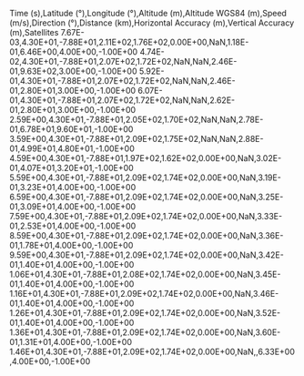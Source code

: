 Time (s),Latitude (°),Longitude (°),Altitude (m),Altitude WGS84 (m),Speed (m/s),Direction (°),Distance (km),Horizontal Accuracy (m),Vertical Accuracy (m),Satellites
7.67E-03,4.30E+01,-7.88E+01,2.11E+02,1.76E+02,0.00E+00,NaN,1.18E-01,6.46E+00,4.00E+00,-1.00E+00
4.74E-02,4.30E+01,-7.88E+01,2.07E+02,1.72E+02,NaN,NaN,2.46E-01,9.63E+02,3.00E+00,-1.00E+00
5.92E-01,4.30E+01,-7.88E+01,2.07E+02,1.72E+02,NaN,NaN,2.46E-01,2.80E+01,3.00E+00,-1.00E+00
6.07E-01,4.30E+01,-7.88E+01,2.07E+02,1.72E+02,NaN,NaN,2.62E-01,2.80E+01,3.00E+00,-1.00E+00
2.59E+00,4.30E+01,-7.88E+01,2.05E+02,1.70E+02,NaN,NaN,2.78E-01,6.78E+01,9.60E+01,-1.00E+00
3.59E+00,4.30E+01,-7.88E+01,2.09E+02,1.75E+02,NaN,NaN,2.88E-01,4.99E+01,4.80E+01,-1.00E+00
4.59E+00,4.30E+01,-7.88E+01,1.97E+02,1.62E+02,0.00E+00,NaN,3.02E-01,4.07E+01,3.20E+01,-1.00E+00
5.59E+00,4.30E+01,-7.88E+01,2.09E+02,1.74E+02,0.00E+00,NaN,3.19E-01,3.23E+01,4.00E+00,-1.00E+00
6.59E+00,4.30E+01,-7.88E+01,2.09E+02,1.74E+02,0.00E+00,NaN,3.25E-01,3.09E+01,4.00E+00,-1.00E+00
7.59E+00,4.30E+01,-7.88E+01,2.09E+02,1.74E+02,0.00E+00,NaN,3.33E-01,2.53E+01,4.00E+00,-1.00E+00
8.59E+00,4.30E+01,-7.88E+01,2.09E+02,1.74E+02,0.00E+00,NaN,3.36E-01,1.78E+01,4.00E+00,-1.00E+00
9.59E+00,4.30E+01,-7.88E+01,2.09E+02,1.74E+02,0.00E+00,NaN,3.42E-01,1.40E+01,4.00E+00,-1.00E+00
1.06E+01,4.30E+01,-7.88E+01,2.08E+02,1.74E+02,0.00E+00,NaN,3.45E-01,1.40E+01,4.00E+00,-1.00E+00
1.16E+01,4.30E+01,-7.88E+01,2.09E+02,1.74E+02,0.00E+00,NaN,3.46E-01,1.40E+01,4.00E+00,-1.00E+00
1.26E+01,4.30E+01,-7.88E+01,2.09E+02,1.74E+02,0.00E+00,NaN,3.52E-01,1.40E+01,4.00E+00,-1.00E+00
1.36E+01,4.30E+01,-7.88E+01,2.09E+02,1.74E+02,0.00E+00,NaN,3.60E-01,1.31E+01,4.00E+00,-1.00E+00
1.46E+01,4.30E+01,-7.88E+01,2.09E+02,1.74E+02,0.00E+00,NaN,,6.33E+00,4.00E+00,-1.00E+00
